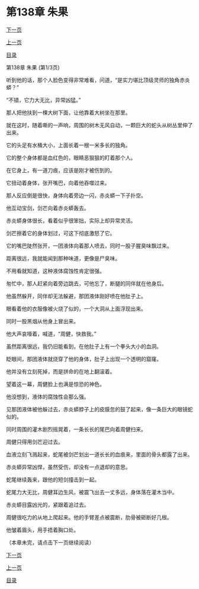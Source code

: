 <h1>第138章   朱果</h1>
            <div><p><a href="./0412_%E7%AC%AC138%E7%AB%A0_%E6%9C%B1%E6%9E%9C.md">下一页</a></p><p><a href="./0410_%E7%AC%AC137%E7%AB%A0_%E8%9B%87%E8%9C%95.md">上一页</a></p><p><a href="../">目录</a></p></div>
            <div><p>第138章   朱果 (第1/3页)</p><p>听到他的话，那个人脸色变得非常难看，问道，“是实力堪比顶级灵师的独角赤炎蟒？”</p><p>“不错，它力大无比，异常凶猛。”</p><p>那人把他扶到一棵大树下面，让他靠着大树坐在那里。</p><p>就在这时，随着嘶的一声响，周围的树木无风自动，一颗巨大的蛇头从树丛里伸了出来。</p><p>它的头足有水桶大小，上面长着一根一米多长的独角。</p><p>它的整个身体都是血红色的，眼睛恶狠狠的盯着那个人。</p><p>在它身上，有一道刀痕，应该是刚才被伤到的。</p><p>它扭动着身体，张开嘴巴，向着他吞噬过来。</p><p>那人反应倒是很快，身体向着旁边一闪，赤炎蟒一下子扑空。</p><p>他互动宝剑，剑芒向着赤炎蟒轰去。</p><p>赤炎蟒身体很长，看着似乎很笨拙，实际上却异常灵活。</p><p>剑芒擦着它的身体划过，可这下彻底激怒了它。</p><p>它的嘴巴陡然张开，一团液体向着那人喷去，同时一股子腥臭味飘过来。</p><p>距离很远，我就能闻到那种味道，更像是尸臭味。</p><p>不用看就知道，这种液体腐蚀性肯定很强。</p><p>匆忙中，那人赶紧向着旁边跳去，可他忘了，断腿的同伴就在他身后。</p><p>他虽然躲开，同伴却无法躲避，那团液体刚好喷在他肚子上。</p><p>眼看着他的衣服像被火烧了似的，一个大洞从上面浮现出来。</p><p>同时一股黑烟从他身上冒出来。</p><p>他大声哀嚎着，喊道，“周健，快救我。”</p><p>虽然距离很远，我仍旧能看到，在他肚子上有一个拳头大小的血洞。</p><p>眨眼间，那团液体就烧穿了他的身体，肚子上出现一个透明的窟窿。</p><p>他并没有立刻死掉，而是拼命的在地上翻滚着。</p><p>望着这一幕，周健脸上也满是惊恐的神色。</p><p>他没想到，液体的腐蚀性会那么强。</p><p>见那团液体被他躲过去，赤炎蟒脖子上的皮膜忽的鼓了起来，像一条巨大的眼镜蛇似的。</p><p>同时周围的灌木剧烈摇晃着，一条长长的尾巴向着周健扫来。</p><p>周健只得用剑芒迎过去。</p><p>血液立刻飞溅起来，蛇尾被剑芒划出一道长长的血痕来，里面的骨头都露了出来。</p><p>赤炎蟒异常凶悍，虽然受伤，却没有一点退却的意思。</p><p>蛇尾继续轰来，跟他的短剑撞击到一起。</p><p>蛇尾力大无比，周健耳边生风，被震飞出去一丈多远，身体落在灌木当中。</p><p>赤炎蟒目露凶光的，紧跟着追过去。</p><p>周健很吃力的从地上爬起来。他的手臂差点被震断，肋骨被砸断好几根。</p><p>他皱着眉头，用手捂着胸口处。</p><p>（本章未完，请点击下一页继续阅读）</p></div>
            <div><p><a href="./0412_%E7%AC%AC138%E7%AB%A0_%E6%9C%B1%E6%9E%9C.md">下一页</a></p><p><a href="./0410_%E7%AC%AC137%E7%AB%A0_%E8%9B%87%E8%9C%95.md">上一页</a></p><p><a href="../">目录</a></p></div>